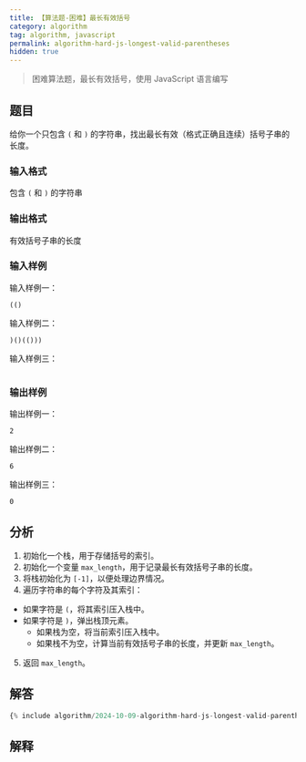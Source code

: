 ```yaml
---
title: 【算法题-困难】最长有效括号
category: algorithm
tag: algorithm, javascript
permalink: algorithm-hard-js-longest-valid-parentheses
hidden: true
---
```


> 困难算法题，最长有效括号，使用 JavaScript 语言编写

## 题目

给你一个只包含 `(` 和 `)` 的字符串，找出最长有效（格式正确且连续）括号子串的长度。

### 输入格式

包含 `(` 和 `)` 的字符串

### 输出格式

有效括号子串的长度

### 输入样例

输入样例一：

```plaintext
(()
```

输入样例二：

```plaintext
)()(()))
```

输入样例三：

```plaintext

```

### 输出样例

输出样例一：

```plaintext
2
```

输出样例二：

```plaintext
6
```

输出样例三：

```plaintext
0
```

## 分析

1. 初始化一个栈，用于存储括号的索引。
2. 初始化一个变量 `max_length`，用于记录最长有效括号子串的长度。
3. 将栈初始化为 `[-1]`，以便处理边界情况。
4. 遍历字符串的每个字符及其索引：

* 如果字符是 `(`，将其索引压入栈中。
* 如果字符是 `)`，弹出栈顶元素。
  * 如果栈为空，将当前索引压入栈中。
  * 如果栈不为空，计算当前有效括号子串的长度，并更新 `max_length`。

5. 返回 `max_length`。

## 解答

```js
{% include algorithm/2024-10-09-algorithm-hard-js-longest-valid-parentheses.js %}
```

## 解释
